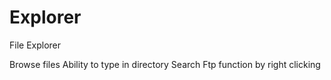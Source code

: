 # Explorer
File Explorer

Browse files
Ability to type in directory 
Search
Ftp function by right clicking
